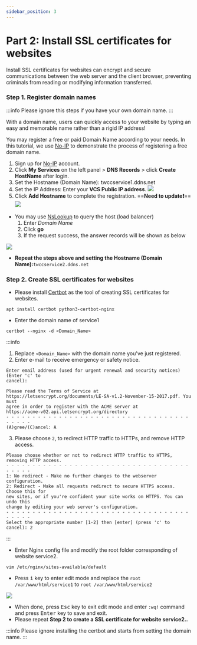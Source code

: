 ```yaml
---
sidebar_position: 3
---
```


# Part 2: Install SSL certificates for websites

Install SSL certificates for websites can encrypt and secure communications between the web server and the client browser, preventing criminals from reading or modifying information transferred.

### Step 1. Register domain names

:::info
Please ignore this steps if you have your own domain name.
:::


With a domain name, users can quickly access to your website by typing an easy and memorable name rather than a rigid IP address!

You may register a free or paid Domain Name according to your needs. In this tutorial, we use [No-IP](https://www.noip.com/) to demonstrate the process of registering a free domain name.

1. Sign up for [No-IP](https://www.noip.com/) account.
2. Click **My Services** on the left panel > **DNS Records** > click **Create HostName** after login.
3. Set the Hostname (Domain Name): <span>twccservice1.ddns.net</span>
4. Set the IP Address: Enter your **VCS Public IP address**.
![](https://cos.twcc.ai/SYS-MANUAL/uploads/upload_96ab3d56d9eaf55adcc742eea7b63a3e.png)
5. Click **Add Hostname** to complete the registration.
==**Need to update:exclamation:**==
![](https://cos.twcc.ai/SYS-MANUAL/uploads/upload_26834d5ad31dcb5ced2506d7b26d047b.png)



- You may use [NsLookup](https://centralops.net/co/NsLookup.aspx) to query the host (load balancer)
    1. Enter *Domain Name*
    2. Click **go**
    3. If the request success, the answer records will be shown as below

![](https://cos.twcc.ai/SYS-MANUAL/uploads/upload_41a439753547e7ef14f9eba29c34da65.png)



- **Repeat the steps above and setting the Hostname (Domain Name):**<span>```twccservice2.ddns.net```</span>

### Step 2. Create SSL certificates for websites

- Please install [Certbot](https://certbot.eff.org/) as the tool of creating SSL certificates for websites.

```
apt install certbot python3-certbot-nginx
```

- Enter the domain name of service1

```
certbot --nginx -d <Domain_Name>
```

:::info
1. Replace ```<Domain_Name>``` with the domain name you've just registered.
2. Enter e-mail to receive emergency or safety notice.

```
Enter email address (used for urgent renewal and security notices) (Enter 'c' to
cancel): 
```

```
Please read the Terms of Service at
https://letsencrypt.org/documents/LE-SA-v1.2-November-15-2017.pdf. You must
agree in order to register with the ACME server at
https://acme-v02.api.letsencrypt.org/directory
- - - - - - - - - - - - - - - - - - - - - - - - - - - - - - - - - - - - - - - -
(A)gree/(C)ancel: A
```

3. Please choose `2`, to redirect HTTP traffic to HTTPs, and remove HTTP access.

```
Please choose whether or not to redirect HTTP traffic to HTTPS, removing HTTP access.
- - - - - - - - - - - - - - - - - - - - - - - - - - - - - - - - - - - - - - - -
1: No redirect - Make no further changes to the webserver configuration.
2: Redirect - Make all requests redirect to secure HTTPS access. Choose this for
new sites, or if you're confident your site works on HTTPS. You can undo this
change by editing your web server's configuration.
- - - - - - - - - - - - - - - - - - - - - - - - - - - - - - - - - - - - - - - -
Select the appropriate number [1-2] then [enter] (press 'c' to cancel): 2
```

:::

- Enter Nginx config file and modify the root folder corresponding of website service2.

```
vim /etc/nginx/sites-available/default 
```

- Press <kbd>i</kbd> key to enter edit mode and replace the ``` root /var/www/html/service1 ``` to ``` root /var/www/html/service2 ```

![](https://cos.twcc.ai/SYS-MANUAL/uploads/upload_e3675fd327645441a60917d853f6388f.png)


- When done, press <kbd>Esc</kbd> key to exit edit mode and enter `:wq!` command and press  <kbd>Enter</kbd> key to save and exit.
- Please repeat **Step 2 to create a SSL certificate for website service2..**


:::info
Please ignore installing the certbot and starts from setting the domain name.
:::